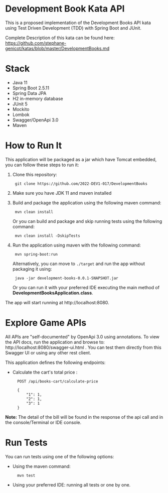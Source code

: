 # Development Book Kata API

This is a proposed implementation of the Development Books API kata using Test Driven Development (TDD) with Spring Boot
and JUnit.

Complete Description of this kata can be found
here: https://github.com/stephane-genicot/katas/blob/master/DevelopmentBooks.md

# Stack

- Java 11
- Spring Boot 2.5.11
- Spring Data JPA
- H2 in-memory database
- JUnit 5
- Mockito
- Lombok
- Swagger/OpenApi 3.0
- Maven

# How to Run It

This application will be packaged as a jar which have Tomcat embedded, you can follow these steps to run it:

1. Clone this repository:

        git clone https://github.com/2022-DEV1-017/DevelopmentBooks
2. Make sure you have JDK 11 and maven installed
3. Build and package the application using the following maven command:

        mvn clean install

   Or you can build and package and skip running tests using the following command:

        mvn clean install -DskipTests

4. Run the application using maven with the following command:

        mvn spring-boot:run

   Alternatively, you can move to ` ./target ` and run the app without packaging it using:

        java -jar development-books-0.0.1-SNAPSHOT.jar

   Or you can run it with your preferred IDE executing the main method of **DevelopmentBooksApplication.class**.

The app will start running at http://localhost:8080.

# Explore Game APIs

All APIs are "self-documented" by OpenApi 3.0 using annotations. To view the API docs, run the application and browse
to: http://localhost:8080/swagger-ui.html . You can test them directly from this Swagger UI or using any other rest
client.

This application defines the following endpoints:

- Calculate the cart's total price :

        POST /api/books-cart/calculate-price
        
        {
            "1": 1,
            "2": 1,
            "3": 1
        }

**Note:** The detail of the bill will be found in the response of the api call and in the console/Terminal or IDE
console.

# Run Tests

You can run tests using one of the following options:

- Using the maven command:

        mvn test
- Using your preferred IDE: running all tests or one by one.